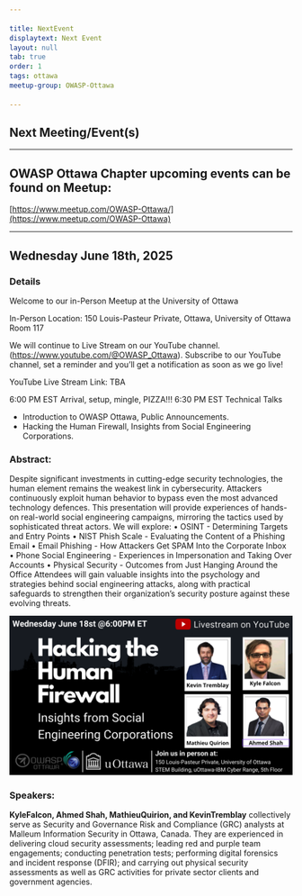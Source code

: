 ```yaml
---

title: NextEvent
displaytext: Next Event
layout: null
tab: true
order: 1
tags: ottawa
meetup-group: OWASP-Ottawa

---
```


## Next Meeting/Event(s)

[//]: # (Comment: When updating the next event info also update the homepage)

---

## OWASP Ottawa Chapter upcoming events can be found on Meetup:

[https://www.meetup.com/OWASP-Ottawa/](https://www.meetup.com/OWASP-Ottawa)

---

## Wednesday June 18th, 2025
### Details

Welcome to our in-Person Meetup at the University of Ottawa

In-Person Location:
150 Louis-Pasteur Private, Ottawa,
University of Ottawa
Room 117

We will continue to Live Stream on our YouTube channel. (https://www.youtube.com/@OWASP_Ottawa). Subscribe to our YouTube channel, set a reminder and you’ll get a notification as soon as we go live!

YouTube Live Stream Link: TBA

6:00 PM EST Arrival, setup, mingle, PIZZA!!!
6:30 PM EST Technical Talks
* Introduction to OWASP Ottawa, Public Announcements.
* Hacking the Human Firewall, Insights from Social Engineering Corporations.

### Abstract:
Despite significant investments in cutting-edge security technologies, the human element remains the weakest link in cybersecurity. Attackers continuously exploit human behavior to bypass even the most advanced technology defences. This presentation will provide experiences of hands-on real-world social engineering campaigns, mirroring the tactics used by sophisticated threat actors.
We will explore:
• OSINT - Determining Targets and Entry Points
• NIST Phish Scale - Evaluating the Content of a Phishing Email
• Email Phishing - How Attackers Get SPAM Into the Corporate Inbox
• Phone Social Engineering - Experiences in Impersonation and Taking Over Accounts
• Physical Security - Outcomes from Just Hanging Around the Office
Attendees will gain valuable insights into the psychology and strategies behind social engineering attacks, along with practical safeguards to strengthen their organization’s security posture against these evolving threats.

![June 2025 poster](assets/images/OWASPOttawa-June2025Poster.png)

### Speakers:
**KyleFalcon, Ahmed Shah, MathieuQuirion, and KevinTremblay** collectively serve as Security and Governance Risk and Compliance (GRC) analysts at Malleum Information Security in Ottawa, Canada. They are experienced in delivering cloud security assessments; leading red and purple team engagements; conducting penetration tests; performing digital forensics and incident response (DFIR); and carrying out physical security assessments as well as GRC activities for private sector clients and government agencies.
